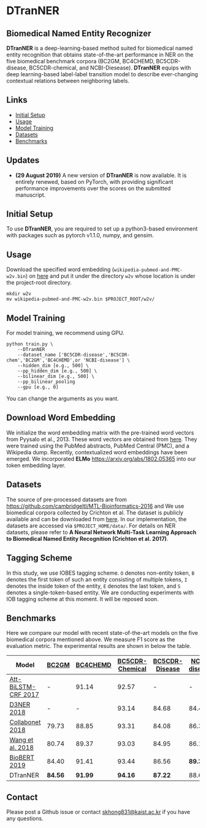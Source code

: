 # DTranNER

## Biomedical Named Entity Recognizer

**DTranNER** is a deep-learning-based method suited for biomedical named entity recognition that obtains state-of-the-art performance in NER on the five biomedical benchmark corpora (BC2GM, BC4CHEMD, BC5CDR-disease, BC5CDR-chemical, and NCBI-Diesease). **DTranNER** equips with deep learning-based label-label transition model to describe ever-changing contextual relations between neighboring labels.


## Links

- [Initial Setup](#initial-setup)
- [Usage](#usage)
- [Model Training](#model-training)
- [Datasets](#datasets)
- [Benchmarks](#benchmarks)


## Updates
*   **(29 August 2019)** A new version of **DTranNER** is now available. It is entirely renewed, based on PyTorch, with providing significant performance improvements over the scores on the submitted manuscript.


## Initial Setup

To use **DTranNER**, you are required to set up a python3-based environment with packages such as pytorch v1.1.0, numpy, and gensim.


## Usage
Download the specified word embedding (```wikipedia-pubmed-and-PMC-w2v.bin```) on [here](http://evexdb.org/pmresources/vec-space-models/) and put it under the directory `w2v` whose location is under the project-root directory. 
```
mkdir w2v
mv wikipedia-pubmed-and-PMC-w2v.bin $PROJECT_ROOT/w2v/
```


## Model Training
For model training, we recommend using GPU.
```
python train.py \
    --DTranNER
    --dataset_name ['BC5CDR-disease','BC5CDR-chem','BC2GM','BC4CHEMD',or 'NCBI-disease'] \
    --hidden_dim [e.g., 500] \
    --pp_hidden_dim [e.g., 500] \
    --bilinear_dim [e.g., 500] \
    --pp_bilinear_pooling
    --gpu [e.g., 0]
```
You can change the arguments as you want.


## Download Word Embedding
We initialize the word embedding matrix with the pre-trained word vectors from Pyysalo et al., 2013. These word vectors are
obtained from [here](http://evexdb.org/pmresources/vec-space-models/). They were trained using the PubMed abstracts, PubMed Central (PMC), and a Wikipedia dump. 
Recently, contextualized word embeddings have been emerged. We incorporated **ELMo** https://arxiv.org/abs/1802.05365 into our token embedding layer.


## Datasets 
The source of pre-processed datasets are from https://github.com/cambridgeltl/MTL-Bioinformatics-2016 and
We use biomedical corpora collected by Crichton et al. The dataset is publicly available and can be downloaded from [here](https://github.com/cambridgeltl/MTL-Bioinformatics-2016). In our implementation, the datasets are accessed via ```$PROJECT_HOME/data/```. For details on NER datasets, please refer to **A Neural Network Multi-Task Learning Approach to Biomedical Named Entity Recognition (Crichton et al. 2017)**.


## Tagging Scheme
In this study, we use IOBES tagging scheme. `O` denotes non-entity token, `B` denotes the first token of such an entity consisting of multiple tokens, `I` denotes the inside token of the entity, `E` denotes the last token, and `S` denotes a single-token-based entity. We are conducting experiments with IOB tagging scheme at this moment. It will be reposed soon.


## Benchmarks

Here we compare our model with recent state-of-the-art models on the five biomedical corpora mentioned above. We measure F1 score as the evaluation metric. The experimental results are shown in below the table.

|Model | [BC2GM](https://github.com/cambridgeltl/MTL-Bioinformatics-2016/tree/master/data/BC2GM-IOBES) | [BC4CHEMD](https://github.com/cambridgeltl/MTL-Bioinformatics-2016/tree/master/data/BC4CHEMD-IOBES) | [BC5CDR-Chemical](https://github.com/cambridgeltl/MTL-Bioinformatics-2016/tree/master/data/BC5CDR-chem-IOBES) | [BC5CDR-Disease](https://github.com/cambridgeltl/MTL-Bioinformatics-2016/tree/master/data/BC5CDR-disease-IOBES) | [NCBI-disease](https://github.com/cambridgeltl/MTL-Bioinformatics-2016/tree/master/data/NCBI-disease-IOBES)|
| ---- | ---- | ---- | ---- | ---- | ---- |
| [Att-BiLSTM-CRF 2017](https://github.com/lingluodlut/Att-ChemdNER) | - | 91.14 | 92.57 | - | - |
| [D3NER 2018](https://github.com/trangnm58/D3NER) | - | - | 93.14 | 84.68 | 84.41 |
| [Collabonet 2018](https://github.com/wonjininfo/CollaboNet) | 79.73 | 88.85 | 93.31 | 84.08 | 86.36 |
| [Wang et al. 2018](https://github.com/yuzhimanhua/Multi-BioNER) | 80.74 | 89.37 | 93.03 | 84.95 | 86.14 |
| [BioBERT 2019](https://github.com/dmis-lab/biobert) | 84.40 | 91.41 | 93.44 | 86.56 | **89.36** |
| DTranNER | **84.56** | **91.99** | **94.16** | **87.22** | 88.62 |


## Contact
Please post a Github issue or contact skhong831@kaist.ac.kr if you have any questions.
